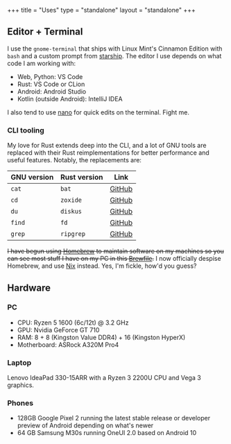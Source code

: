 +++
title = "Uses"
type = "standalone"
layout = "standalone"
+++

## Editor + Terminal

I use the `gnome-terminal` that ships with Linux Mint's Cinnamon Edition with `bash` and a custom prompt from [starship](https://starship.rs). The editor I use depends on what code I am working with:

- Web, Python: VS Code
- Rust: VS Code or CLion
- Android: Android Studio
- Kotlin (outside Android): IntelliJ IDEA

I also tend to use [nano](https://www.nano-editor.org/) for quick edits on the terminal. Fight me.

### CLI tooling

My love for Rust extends deep into the CLI, and a lot of GNU tools are replaced with their Rust reimplementations for better performance and useful features. Notably, the replacements are:

| GNU version | Rust version | Link                                            |
| ----------- | ------------ | ----------------------------------------------- |
| `cat`       | `bat`        | [GitHub](https://github.com/sharkdp/bat)        |
| `cd`        | `zoxide`     | [GitHub](https://github.com/ajeetdsouza/zoxide) |
| `du`        | `diskus`     | [GitHub](https://github.com/sharkdp/)           |
| `find`      | `fd`         | [GitHub](https://github.com/sharkdp/fd)         |
| `grep`      | `ripgrep`    | [GitHub](https://github.com/BurntSushi/ripgrep) |

~~I have begun using [Homebrew](https://brew.sh) to maintain software on my machines so you can see most stuff I have on my PC in this [Brewfile](https://github.com/msfjarvis/dotfiles/blob/master/homebrew/Brewfile).~~ I now officially despise Homebrew, and use [Nix](https://nixos.org/nix/) instead. Yes, I'm fickle, how'd you guess?

## Hardware

### PC

- CPU: Ryzen 5 1600 (6c/12t) @ 3.2 GHz
- GPU: Nvidia GeForce GT 710
- RAM: 8 + 8 (Kingston Value DDR4) + 16 (Kingston HyperX)
- Motherboard: ASRock A320M Pro4

### Laptop

Lenovo IdeaPad 330-15ARR with a Ryzen 3 2200U CPU and Vega 3 graphics.

### Phones

- 128GB Google Pixel 2 running the latest stable release or developer preview of Android depending on what's newer
- 64 GB Samsung M30s running OneUI 2.0 based on Android 10
